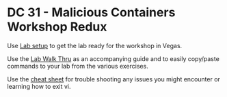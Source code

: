 # DC 31 - Malicious Containers Workshop Redux

Use [Lab setup](Lab_Setup.md) to get the lab ready for the workshop in Vegas.

Use the [Lab Walk Thru](labs_walk_thru.md) as an accompanying guide and to easily copy/paste commands to your lab from the various exercises.

Use the [cheat sheet](cheatsheet.md) for trouble shooting any issues you might encounter or learning how to exit vi.
